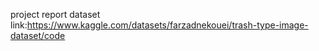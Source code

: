 project report
dataset link:https://www.kaggle.com/datasets/farzadnekouei/trash-type-image-dataset/code
